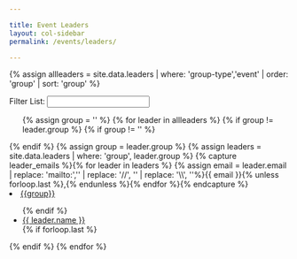 ```yaml
---

title: Event Leaders
layout: col-sidebar
permalink: /events/leaders/

---
```


{% assign allleaders = site.data.leaders | where: 'group-type','event' | order: 'group' | sort: 'group' %}
<p>
<div>
<label for='leaders-filter'>Filter List:</label>
<input type='text' id='leaders-filter'>
</div>
<section id='leaders-list'>
<ul>
  {% assign group = '' %}
  {% for leader in allleaders %}
    {% if group != leader.group %}
      {% if group != '' %}
      </ul>
      {% endif %}
      {% assign group = leader.group %}
      {% assign leaders = site.data.leaders | where: 'group', leader.group %}
      {% capture leader_emails %}{% for leader in leaders %} {% assign email = leader.email | replace: 'mailto:','' | replace: '//', '' | replace: '\\', ''%}{{ email }}{% unless forloop.last %},{% endunless %}{% endfor %}{% endcapture %}
      <li><a href="{{leader.group_url}}">{{group}}</a><a href='mailto:{{leader_emails | strip}}' style='padding-left:1em;' title='Mail the leaders'><i class="fa fa-envelope" style='color:lightblue;'></i></a></li>
      <ul>
    {% endif %}
    <li><a href='mailto:{{ leader.email | replace: "mailto://", "mailto:" }}' target="_blank">{{ leader.name }}</a></li>
    {% if forloop.last %}
    </ul>
    {% endif %}
  {% endfor %}
</ul>
</section>

<script type='text/javascript'>
    var all = "{{ allleaders | jsonify | replace: '"', '\"' }}";
    var leaders = JSON.parse(all);
    leaders = leaders.sort(function (a, b) {
      if(a.group > b.group) 
        return 1;
      else if(b.group > a.group)
        return -1;
      else
        return 0; 
    });

    function getLeaderEmailsForGroup(inleaders, group_name){
        var emails = 'mailto:';
        for(x = 0; x < inleaders.length; x++)
        {
          if(inleaders[x].group == group_name)
          {
            emails += inleaders[x].email.replace('mailto://','').replace('mailto:\\','').replace('mailto:','');
            emails += ",";
          }
        }
        emails = emails.substring(0, emails.length - 1);
        return emails;
    }

    $("#leaders-filter").keyup(function(e) {
     var code = e.keyCode ? e.keyCode : e.which;
     
     if (code == 13) {  // Enter keycode
         var filter = $('#leaders-filter').val();
         filter = filter.toLowerCase();
         var fleaders = []; 
         
          for(i = 0; i < leaders.length; i++){
            var group = leaders[i].group.toLowerCase();
            var email = leaders[i].email.toLowerCase();
            var name = leaders[i].name.toLowerCase();
            if(filter == '' || group.indexOf(filter) > -1 || email.indexOf(filter) > -1 || name.indexOf(filter) > -1)
            {
               fleaders.push(leaders[i]);
            }
          }
         var html = "<ul>";
         var group = '';
         for(i = 0; i < fleaders.length; i++){
            email = fleaders[i].email;
            name = fleaders[i].name;
            if(group != fleaders[i].group)
            {
              if(group != '')
                html += "</ul>";

              group = fleaders[i].group;
              group_url = fleaders[i].group_url;
              emails = getLeaderEmailsForGroup(fleaders, group);
              html += "<li><a href='" + group_url + "'>";
              html += group + "</a><a href='" + emails;
              html += "' style='padding-left:1em;' title='Mail the leaders'><i class='fa fa-envelope' style='color:lightblue;'></i></a></li>";
              html += '<ul>';
            }
            html += "<li><a href='mailto:" + email + "' target=\"_blank\">" + name + "</a></li>";
         }
         html += "</ul>";
         $('#leaders-list').html(html);
       }
   });
</script>

